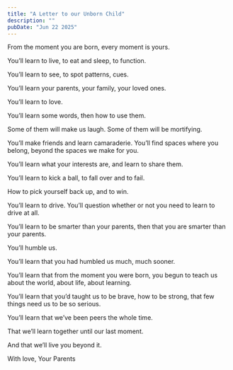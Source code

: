 ```yaml
---
title: "A Letter to our Unborn Child"
description: ""
pubDate: "Jun 22 2025"
---
```

From the moment you are born, every moment is yours. 

You’ll learn to live, to eat and sleep, to function. 

You’ll learn to see, to spot patterns, cues. 

You’ll learn your parents, your family, your loved ones. 

You’ll learn to love. 

You’ll learn some words, then how to use them. 

Some of them will make us laugh. Some of them will be mortifying. 

You’ll make friends and learn camaraderie. You’ll find spaces where you belong, beyond the spaces we make for you. 

You’ll learn what your interests are, and learn to share them. 

You’ll learn to kick a ball, to fall over and to fail. 

How to pick yourself back up, and to win. 

You’ll learn to drive. You’ll question whether or not you need to learn to drive at all. 

You’ll learn to be smarter than your parents, then that you are smarter than your parents. 

You’ll humble us. 

You’ll learn that you had humbled us much, much sooner. 

You’ll learn that from the moment you were born, you begun to teach us about the world, about life, about learning. 

You’ll learn that you’d taught us to be brave, how to be strong, that few things need us to be so serious. 

You’ll learn that we’ve been peers the whole time. 

That we’ll learn together until our last moment. 

And that we’ll live you beyond it. 

With love, 
Your Parents
